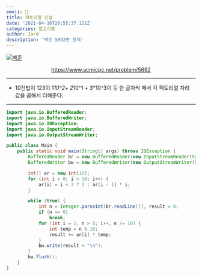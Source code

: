 ```yaml
---
emoji: 🧢
title: 팩토리얼 진법
date: '2021-04-16T20:55:37.121Z'
categories: 알고리즘
author: Jard
description: '백준 5692번 문제'
---
```


[![백준](https://d2gd6pc034wcta.cloudfront.net/images/logo@2x.png)](https://www.acmicpc.net/problem/5692)

<div style="text-align:center"><a href="https://www.acmicpc.net/problem/5692">https://www.acmicpc.net/problem/5692</a></div>

---

- 10진법이 123이 1*10^2+ 2*10^1 + 3\*10^3이 듯 한 글자씩 떼서 각 팩토리얼 자리 값을 곱해서 더해준다.

---

```java
import java.io.BufferedReader;
import java.io.BufferedWriter;
import java.io.IOException;
import java.io.InputStreamReader;
import java.io.OutputStreamWriter;

public class Main {
    public static void main(String[] args) throws IOException {
        BufferedReader br = new BufferedReader(new InputStreamReader(System.in));
        BufferedWriter bw = new BufferedWriter(new OutputStreamWriter(System.out));

        int[] ar = new int[10];
        for (int i = 0; i < 10; i++) {
            ar[i] = i < 2 ? 1 : ar[i - 1] * i;
        }

        while (true) {
            int n = Integer.parseInt(br.readLine()), result = 0;
            if (n == 0)
                break;
            for (int i = 1; n > 0; i++, n /= 10) {
                int temp = n % 10;
                result += ar[i] * temp;
            }
            bw.write(result + "\n");
        }
        bw.flush();
    }
}
```
